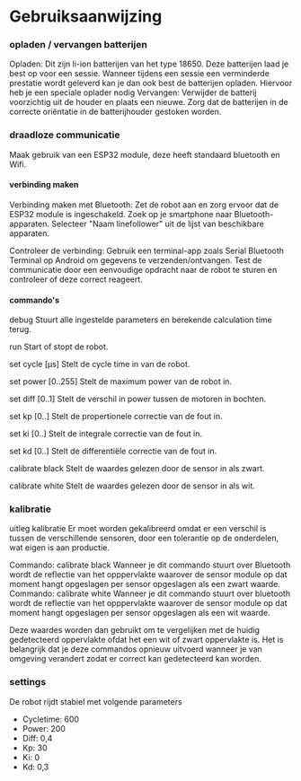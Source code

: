 # Gebruiksaanwijzing

### opladen / vervangen batterijen
Opladen:
Dit zijn li-ion batterijen van het type 18650. Deze batterijen laad je best op voor een sessie. Wanneer tijdens een sessie een verminderde prestatie wordt geleverd kan je dan ook best de batterijen opladen. Hiervoor heb je een speciale oplader nodig
Vervangen:
Verwijder de batterij voorzichtig uit de houder en plaats een nieuwe.
Zorg dat de batterijen in de correcte oriëntatie in de batterijhouder gestoken worden. 

### draadloze communicatie
Maak gebruik van een ESP32 module, deze heeft standaard bluetooth en Wifi.
#### verbinding maken
Verbinding maken met Bluetooth:
Zet de robot aan en zorg ervoor dat de ESP32 module is ingeschakeld.
Zoek op je smartphone naar Bluetooth-apparaten.
Selecteer "Naam linefollower" uit de lijst van beschikbare apparaten.

Controleer de verbinding:
Gebruik een terminal-app zoals Serial Bluetooth Terminal op Android om gegevens te verzenden/ontvangen.
Test de communicatie door een eenvoudige opdracht naar de robot te sturen en controleer of deze correct reageert.


#### commando's
debug Stuurt alle ingestelde parameters en berekende calculation time terug.

run Start of stopt de robot.

set cycle [µs] Stelt de cycle time in van de robot.

set power [0..255] Stelt de maximum power van de robot in.

set diff [0..1] Stelt de verschil in power tussen de motoren in bochten.

set kp [0..] Stelt de propertionele correctie van de fout in.

set ki [0..] Stelt de integrale correctie van de fout in.

set kd [0..] Stelt de differentiële correctie van de fout in.

calibrate black Stelt de waardes gelezen door de sensor in als zwart.

calibrate white Stelt de waardes gelezen door de sensor in als wit.

### kalibratie
uitleg kalibratie
Er moet worden gekalibreerd omdat er een verschil is tussen de verschillende sensoren, door een tolerantie op de onderdelen, wat eigen is aan productie.

Commando: calibrate black Wanneer je dit commando stuurt over Bluetooth wordt de reflectie van het opppervlakte waarover de sensor module op dat moment hangt opgeslagen per sensor opgeslagen als een zwart waarde. Commando: calibrate white Wanneer je dit commando stuurt over bluetooth wordt de reflectie van het opppervlakte waarover de sensor module op dat moment hangt opgeslagen per sensor opgeslagen als een wit waarde.

Deze waardes worden dan gebruikt om te vergelijken met de huidig gedetecteerd oppervlakte ofdat het een wit of zwart oppervlakte is. Het is belangrijk dat je deze commandos opnieuw uitvoerd wanneer je van omgeving verandert zodat er correct kan gedetecteerd kan worden.

### settings
De robot rijdt stabiel met volgende parameters
- Cycletime: 600
- Power: 200
- Diff: 0,4
- Kp: 30
- Ki: 0
- Kd: 0,3
